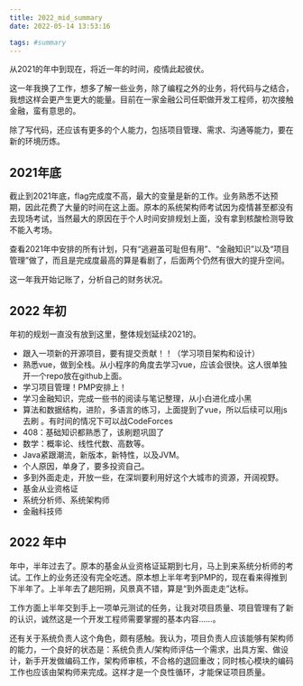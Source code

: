 ```yaml
---
title: 2022_mid_summary
date: 2022-05-14 13:53:16

tags: #summary
---
```


从2021的年中到现在，将近一年的时间，疫情此起彼伏。

这一年我换了工作，想多了解一些业务，除了编程之外的业务，将代码与之结合，我想这样会更产生更大的能量。目前在一家金融公司任职做开发工程师，初次接触金融，蛮有意思的。

除了写代码，还应该有更多的个人能力，包括项目管理、需求、沟通等能力，要在新的环境历炼。

<!-- more -->

## 2021年底

截止到2021年底，flag完成度不高，最大的变量是新的工作。业务熟悉不达预期，因此花费了大量的时间在这上面。原本的系统架构师考试因为疫情甚至都没有去现场考试，当然最大的原因在于个人时间安排规划上面，没有拿到核酸检测导致不能入考场。

查看2021年中安排的所有计划，只有“逃避虽可耻但有用”、“金融知识”以及“项目管理”做了，而且是完成度最高的算是看剧了，后面两个仍然有很大的提升空间。

这一年我开始记账了，分析自己的财务状况。

## 2022 年初

年初的规划一直没有放到这里，整体规划延续2021的。

- 跟入一项新的开源项目，要有提交贡献！！（学习项目架构和设计）
- 熟悉vue，做到全栈。从小程序的角度去学习vue，应该会很快。这人很单独开一个repo放在github上面。
- 学习项目管理！PMP安排上！
- 学习金融知识，完成一些书的阅读与笔记整理，从小白进化成小黑
- 算法和数据结构，进阶，多语言的练习，上面提到了vue，所以后续可以用js去刷 。有时间的情况下可以战CodeForces
- 408：基础知识都熟悉了，该刷题巩固了
- 数学：概率论、线性代数、高数等。
- Java紧跟潮流，新版本，新特性，以及JVM。
- 个人原因，单身了，要多投资自己。
- 多到外面走走，开放一些，在深圳要利用好这个大城市的资源，开阔视野。
- 基金从业资格证
- 系统分析师、系统架构师
- 金融科技师

## 2022 年中

年中，半年过去了。原本的基金从业资格证延期到七月，马上到来系统分析师的考试。工作上的业务还没有完全吃透。原本想上半年考到PMP的，现在看来得推到下半年了。上半年去了趟阳朔，风景真不错，算是“到外面走走”达标。

工作方面上半年交到手上一项单元测试的任务，让我对项目质量、项目管理有了新的认识，诚然这是一个开发工程师需要掌握的基本内容……。

还有关于系统负责人这个角色，颇有感触。我认为，项目负责人应该能够有架构师的能力，一个良好的状态是：系统负责人/架构师评估一个需求，出具方案、做设计，新手开发做编码工作，架构师审核，不合格的退回重改；同时核心模块的编码工作也应该由架构师来完成。这样才是一个良性循环，才能保证项目质量。
